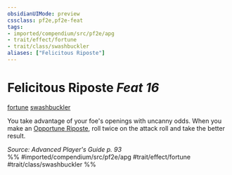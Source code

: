 ```yaml
---
obsidianUIMode: preview
cssclass: pf2e,pf2e-feat
tags:
- imported/compendium/src/pf2e/apg
- trait/effect/fortune
- trait/class/swashbuckler
aliases: ["Felicitous Riposte"]
---
```

# Felicitous Riposte  *Feat 16*  
[fortune](fortune.md)  [swashbuckler](rules/traits/swashbuckler-apg.md)  


You take advantage of your foe's openings with uncanny odds. When you make an [Opportune Riposte](opportune-riposte-apg.md), roll twice on the attack roll and take the better result.

*Source: Advanced Player's Guide p. 93*  
%% #imported/compendium/src/pf2e/apg #trait/effect/fortune #trait/class/swashbuckler %%